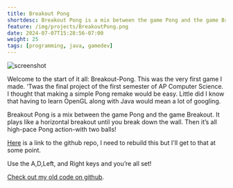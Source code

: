 ```yaml
---
title: Breakout Pong
shortdesc: Breakout Pong is a mix between the game Pong and the game Breakout
feature: /img/projects/BreakoutPong.png
date: 2024-07-07T15:28:56-07:00
weight: 25
tags: [programming, java, gamedev]
---
```


![screenshot](/img/projects/BreakoutPong.png)

Welcome to the start of it all: Breakout-Pong. This was the very first game I made. ‘Twas the final project of the first semester of AP Computer Science. I thought that making a simple Pong remake would be easy. Little did I know that having to learn OpenGL along with Java would mean a lot of googling.

Breakout Pong is a mix between the game Pong and the game Breakout. It plays like a horizontal breakout until you break down the wall. Then it’s all high-pace Pong action-with two balls! 

[Here](https://github.com/ssebs/BreakoutPongGame/raw/master/BreakoutPong.jar) is a link to the github repo, I need to rebuild this but I'll get to that at some point. 

Use the A,D,Left, and Right keys and you’re all set!

[Check out my old code on github](https://github.com/ssebs/BreakoutPongGame/).
